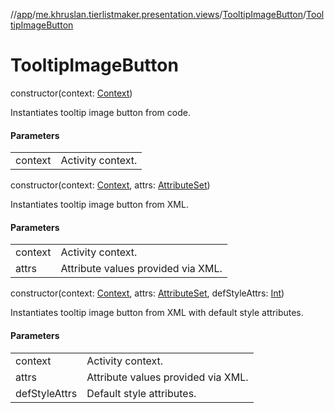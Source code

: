 //[app](../../../index.md)/[me.khruslan.tierlistmaker.presentation.views](../index.md)/[TooltipImageButton](index.md)/[TooltipImageButton](-tooltip-image-button.md)

# TooltipImageButton

constructor(context: [Context](https://developer.android.com/reference/kotlin/android/content/Context.html))

Instantiates tooltip image button from code.

#### Parameters

| | |
|---|---|
| context | Activity context. |

constructor(context: [Context](https://developer.android.com/reference/kotlin/android/content/Context.html), attrs: [AttributeSet](https://developer.android.com/reference/kotlin/android/util/AttributeSet.html))

Instantiates tooltip image button from XML.

#### Parameters

| | |
|---|---|
| context | Activity context. |
| attrs | Attribute values provided via XML. |

constructor(context: [Context](https://developer.android.com/reference/kotlin/android/content/Context.html), attrs: [AttributeSet](https://developer.android.com/reference/kotlin/android/util/AttributeSet.html), defStyleAttrs: [Int](https://kotlinlang.org/api/latest/jvm/stdlib/kotlin/-int/index.html))

Instantiates tooltip image button from XML with default style attributes.

#### Parameters

| | |
|---|---|
| context | Activity context. |
| attrs | Attribute values provided via XML. |
| defStyleAttrs | Default style attributes. |
